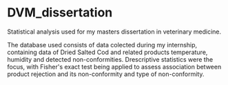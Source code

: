 # DVM_dissertation
Statistical analysis used for my masters dissertation in veterinary medicine.


The database used consists of data colected during my internship, containing data of Dried Salted Cod and related products temperature, humidity and detected non-conformities.
Drescriptive statistics were the focus, with Fisher's exact test being applied to assess association between product rejection and its non-conformity and type of non-conformity.
